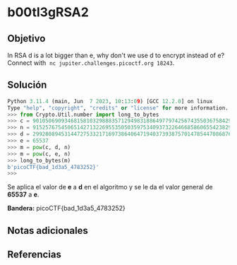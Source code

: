 # b00tl3gRSA2
## Objetivo

In RSA d is a lot bigger than e, why don't we use d to encrypt instead of e? Connect with 
`nc jupiter.challenges.picoctf.org 18243`.
## Solución

```python
Python 3.11.4 (main, Jun  7 2023, 10:13:09) [GCC 12.2.0] on linux
Type "help", "copyright", "credits" or "license" for more information.
>>> from Crypto.Util.number import long_to_bytes
>>> c = 90105069093468158103298883571294983188649779742567435503675842910987310921582994193265521757240791383112572536710573264669275097219049438116987609704692641985298236224907457995618750493151908355164171316760641108360298073035104918275751191834908338131005125670316814650596629266082208630403941698497274086260
>>> n = 91525767545065142713226955350503597534093732264668586065542382905675130014191490736676478547034631889438675368771758797104087249930606446549379682414465964183638538204211408045816773879370794716640047762628103018822524108829387629563801881024455529276987513714012156416418937884782765520728917250829299444211
>>> d = 2992808945314472753321716973864064719403739387570147854470868769807311955390273656845716061557520425699483975697359950900927094261276677524990778635186238616140272824813642051981116280946434415137497351605916177392851800881934749101877014935681955476544545468487418863523430328832992552584303167020059851921
>>> e = 65537
>>> m = pow(c, d, n)
>>> m = pow(c, e, n)
>>> long_to_bytes(m)
b'picoCTF{bad_1d3a5_4783252}'
>>> 
```

Se aplica el valor de **e** a **d** en el algoritmo y se le da el valor general de **65537** a **e**.

**Bandera:** picoCTF{bad_1d3a5_4783252}
## Notas adicionales
## Referencias